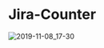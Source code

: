 # Jira-Counter
![2019-11-08_17-30](https://user-images.githubusercontent.com/9161268/68585535-4558ae80-0461-11ea-8ccf-dd0c35d3da65.png)
